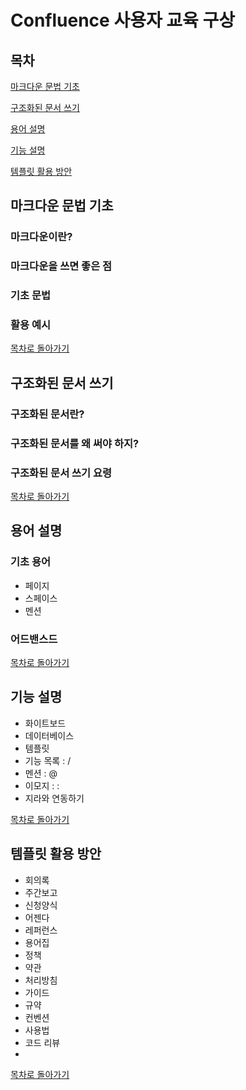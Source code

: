 # Confluence 사용자 교육 구상

## 목차
[마크다운 문법 기초](#마크다운-문법-기초)

[구조화된 문서 쓰기](#구조화된-문서-쓰기)

[용어 설명](#용어-설명)

[기능 설명](#기능-설명)

[템플릿 활용 방안](#템플릿-활용-방안)


## 마크다운 문법 기초
### 마크다운이란?
### 마크다운을 쓰면 좋은 점
### 기초 문법
### 활용 예시

[목차로 돌아가기](#목차)
## 구조화된 문서 쓰기
### 구조화된 문서란?
### 구조화된 문서를 왜 써야 하지?
### 구조화된 문서 쓰기 요령

[목차로 돌아가기](#목차)
## 용어 설명
### 기초 용어
- 페이지
- 스페이스
- 멘션
  
### 어드밴스드

[목차로 돌아가기](#목차)
## 기능 설명
- 화이트보드
- 데이터베이스
- 템플릿
- 기능 목록 : /
- 멘션 : @
- 이모지 : :
- 지라와 연동하기

[목차로 돌아가기](#목차)
## 템플릿 활용 방안
- 회의록
- 주간보고
- 신청양식
- 어젠다
- 레퍼런스
- 용어집
- 정책
- 약관
- 처리방침
- 가이드
- 규약
- 컨벤션
- 사용법
- 코드 리뷰
- 
[목차로 돌아가기](#목차)